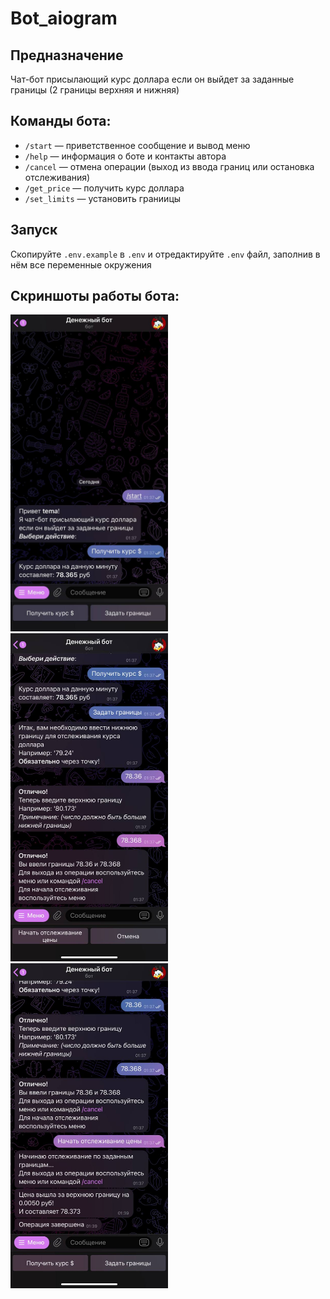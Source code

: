 # Bot_aiogram
## Предназначение
Чат-бот присылающий курс доллара если он выйдет за заданные границы (2 границы верхняя и нижняя)
## Команды бота:

- `/start` — приветственное сообщение и вывод меню
- `/help` — информация о боте и контакты автора
- `/cancel` — отмена операции (выход из ввода границ или остановка отслеживания)
- `/get_price` — получить курс доллара
- `/set_limits` — установить граниицы 

## Запуск

Скопируйте `.env.example` в `.env` и отредактируйте `.env` файл, заполнив в нём все переменные окружения


## Скриншоты работы бота:
<img src="img/1.jpg" width="50%" height="50%"/>
<img src="img/2.jpg" width="50%" height="50%"/>
<img src="img/3.jpg" width="50%" height="50%"/>